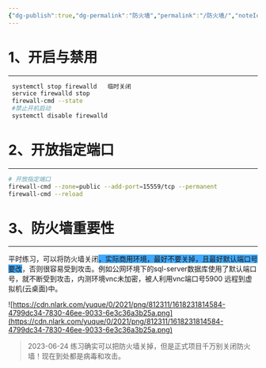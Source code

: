 ```yaml
---
{"dg-publish":true,"dg-permalink":"防火墙","permalink":"/防火墙/","noteIcon":"","created":"2018-10-09","updated":""}
---
```



# 1、开启与禁用
---
```bash
 systemctl stop firewalld   临时关闭
 service firewalld stop
 firewall-cmd --state
 #禁止开机启动
 systemctl disable firewalld
```

# 2、开放指定端口
---
```bash
# 开放指定端口
firewall-cmd --zone=public --add-port=15559/tcp --permanent
firewall-cmd --reload
```

# 3、防火墙重要性
---
平时练习，可以将防火墙关闭<span style="background:#40a9ff">，实际商用环境，最好不要关掉，且最好默认端口号要改</span>，否则很容易受到攻击。例如公网环境下的sql-server数据库使用了默认端口号，就不断受到攻击，内测环境vnc未加密，被人利用vnc端口号5900 远程到虚拟机(云桌面)中。

![https://cdn.nlark.com/yuque/0/2021/png/812311/1618231814584-4799dc34-7830-46ee-9033-6e3c36a3b25a.png](https://cdn.nlark.com/yuque/0/2021/png/812311/1618231814584-4799dc34-7830-46ee-9033-6e3c36a3b25a.png)

> 2023-06-24  练习确实可以把防火墙关掉，但是正式项目千万别关闭防火墙！现在到处都是病毒和攻击。


